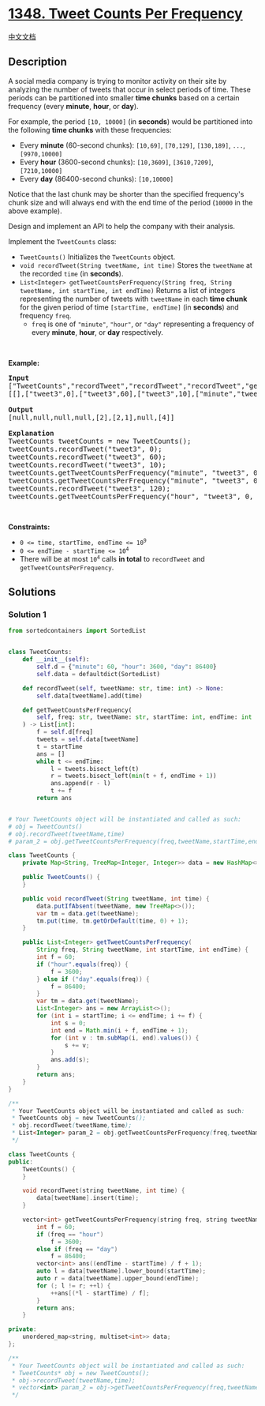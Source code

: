 # [1348. Tweet Counts Per Frequency](https://leetcode.com/problems/tweet-counts-per-frequency)

[中文文档](./solution/1300-1399/1348.Tweet%20Counts%20Per%20Frequency/README.md)

<!-- tags:Design,Hash Table,Binary Search,Ordered Set,Sorting -->

## Description

<p>A social media company is trying to monitor activity on their site by analyzing the number of tweets that occur in select periods of time. These periods can be partitioned into smaller <strong>time chunks</strong> based on a certain frequency (every <strong>minute</strong>, <strong>hour</strong>, or <strong>day</strong>).</p>

<p>For example, the period <code>[10, 10000]</code> (in <strong>seconds</strong>) would be partitioned into the following <strong>time chunks</strong> with these frequencies:</p>

<ul>
	<li>Every <strong>minute</strong> (60-second chunks): <code>[10,69]</code>, <code>[70,129]</code>, <code>[130,189]</code>, <code>...</code>, <code>[9970,10000]</code></li>
	<li>Every <strong>hour</strong> (3600-second chunks): <code>[10,3609]</code>, <code>[3610,7209]</code>, <code>[7210,10000]</code></li>
	<li>Every <strong>day</strong> (86400-second chunks): <code>[10,10000]</code></li>
</ul>

<p>Notice that the last chunk may be shorter than the specified frequency&#39;s chunk size and will always end with the end time of the period (<code>10000</code> in the above example).</p>

<p>Design and implement an API to help the company with their analysis.</p>

<p>Implement the <code>TweetCounts</code> class:</p>

<ul>
	<li><code>TweetCounts()</code> Initializes the <code>TweetCounts</code> object.</li>
	<li><code>void recordTweet(String tweetName, int time)</code> Stores the <code>tweetName</code> at the recorded <code>time</code> (in <strong>seconds</strong>).</li>
	<li><code>List&lt;Integer&gt; getTweetCountsPerFrequency(String freq, String tweetName, int startTime, int endTime)</code> Returns a list of integers representing the number of tweets with <code>tweetName</code> in each <strong>time chunk</strong> for the given period of time <code>[startTime, endTime]</code> (in <strong>seconds</strong>) and frequency <code>freq</code>.
	<ul>
		<li><code>freq</code> is one of <code>&quot;minute&quot;</code>, <code>&quot;hour&quot;</code>, or <code>&quot;day&quot;</code> representing a frequency of every <strong>minute</strong>, <strong>hour</strong>, or <strong>day</strong> respectively.</li>
	</ul>
	</li>
</ul>

<p>&nbsp;</p>
<p><strong class="example">Example:</strong></p>

<pre>
<strong>Input</strong>
[&quot;TweetCounts&quot;,&quot;recordTweet&quot;,&quot;recordTweet&quot;,&quot;recordTweet&quot;,&quot;getTweetCountsPerFrequency&quot;,&quot;getTweetCountsPerFrequency&quot;,&quot;recordTweet&quot;,&quot;getTweetCountsPerFrequency&quot;]
[[],[&quot;tweet3&quot;,0],[&quot;tweet3&quot;,60],[&quot;tweet3&quot;,10],[&quot;minute&quot;,&quot;tweet3&quot;,0,59],[&quot;minute&quot;,&quot;tweet3&quot;,0,60],[&quot;tweet3&quot;,120],[&quot;hour&quot;,&quot;tweet3&quot;,0,210]]

<strong>Output</strong>
[null,null,null,null,[2],[2,1],null,[4]]

<strong>Explanation</strong>
TweetCounts tweetCounts = new TweetCounts();
tweetCounts.recordTweet(&quot;tweet3&quot;, 0);                              // New tweet &quot;tweet3&quot; at time 0
tweetCounts.recordTweet(&quot;tweet3&quot;, 60);                             // New tweet &quot;tweet3&quot; at time 60
tweetCounts.recordTweet(&quot;tweet3&quot;, 10);                             // New tweet &quot;tweet3&quot; at time 10
tweetCounts.getTweetCountsPerFrequency(&quot;minute&quot;, &quot;tweet3&quot;, 0, 59); // return [2]; chunk [0,59] had 2 tweets
tweetCounts.getTweetCountsPerFrequency(&quot;minute&quot;, &quot;tweet3&quot;, 0, 60); // return [2,1]; chunk [0,59] had 2 tweets, chunk [60,60] had 1 tweet
tweetCounts.recordTweet(&quot;tweet3&quot;, 120);                            // New tweet &quot;tweet3&quot; at time 120
tweetCounts.getTweetCountsPerFrequency(&quot;hour&quot;, &quot;tweet3&quot;, 0, 210);  // return [4]; chunk [0,210] had 4 tweets
</pre>

<p>&nbsp;</p>
<p><strong>Constraints:</strong></p>

<ul>
	<li><code>0 &lt;= time, startTime, endTime &lt;= 10<sup>9</sup></code></li>
	<li><code>0 &lt;= endTime - startTime &lt;= 10<sup>4</sup></code></li>
	<li>There will be at most <code>10<sup>4</sup></code> calls <strong>in total</strong> to <code>recordTweet</code> and <code>getTweetCountsPerFrequency</code>.</li>
</ul>

## Solutions

### Solution 1

<!-- tabs:start -->

```python
from sortedcontainers import SortedList


class TweetCounts:
    def __init__(self):
        self.d = {"minute": 60, "hour": 3600, "day": 86400}
        self.data = defaultdict(SortedList)

    def recordTweet(self, tweetName: str, time: int) -> None:
        self.data[tweetName].add(time)

    def getTweetCountsPerFrequency(
        self, freq: str, tweetName: str, startTime: int, endTime: int
    ) -> List[int]:
        f = self.d[freq]
        tweets = self.data[tweetName]
        t = startTime
        ans = []
        while t <= endTime:
            l = tweets.bisect_left(t)
            r = tweets.bisect_left(min(t + f, endTime + 1))
            ans.append(r - l)
            t += f
        return ans


# Your TweetCounts object will be instantiated and called as such:
# obj = TweetCounts()
# obj.recordTweet(tweetName,time)
# param_2 = obj.getTweetCountsPerFrequency(freq,tweetName,startTime,endTime)
```

```java
class TweetCounts {
    private Map<String, TreeMap<Integer, Integer>> data = new HashMap<>();

    public TweetCounts() {
    }

    public void recordTweet(String tweetName, int time) {
        data.putIfAbsent(tweetName, new TreeMap<>());
        var tm = data.get(tweetName);
        tm.put(time, tm.getOrDefault(time, 0) + 1);
    }

    public List<Integer> getTweetCountsPerFrequency(
        String freq, String tweetName, int startTime, int endTime) {
        int f = 60;
        if ("hour".equals(freq)) {
            f = 3600;
        } else if ("day".equals(freq)) {
            f = 86400;
        }
        var tm = data.get(tweetName);
        List<Integer> ans = new ArrayList<>();
        for (int i = startTime; i <= endTime; i += f) {
            int s = 0;
            int end = Math.min(i + f, endTime + 1);
            for (int v : tm.subMap(i, end).values()) {
                s += v;
            }
            ans.add(s);
        }
        return ans;
    }
}

/**
 * Your TweetCounts object will be instantiated and called as such:
 * TweetCounts obj = new TweetCounts();
 * obj.recordTweet(tweetName,time);
 * List<Integer> param_2 = obj.getTweetCountsPerFrequency(freq,tweetName,startTime,endTime);
 */
```

```cpp
class TweetCounts {
public:
    TweetCounts() {
    }

    void recordTweet(string tweetName, int time) {
        data[tweetName].insert(time);
    }

    vector<int> getTweetCountsPerFrequency(string freq, string tweetName, int startTime, int endTime) {
        int f = 60;
        if (freq == "hour")
            f = 3600;
        else if (freq == "day")
            f = 86400;
        vector<int> ans((endTime - startTime) / f + 1);
        auto l = data[tweetName].lower_bound(startTime);
        auto r = data[tweetName].upper_bound(endTime);
        for (; l != r; ++l) {
            ++ans[(*l - startTime) / f];
        }
        return ans;
    }

private:
    unordered_map<string, multiset<int>> data;
};

/**
 * Your TweetCounts object will be instantiated and called as such:
 * TweetCounts* obj = new TweetCounts();
 * obj->recordTweet(tweetName,time);
 * vector<int> param_2 = obj->getTweetCountsPerFrequency(freq,tweetName,startTime,endTime);
 */
```

<!-- tabs:end -->

<!-- end -->
